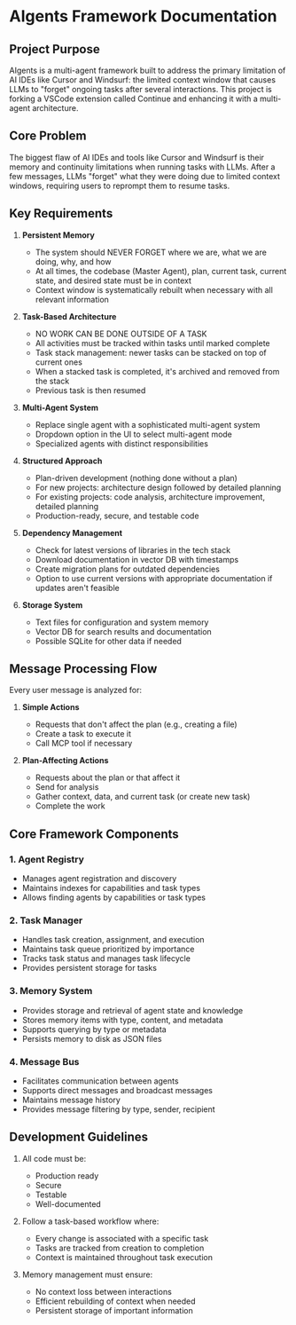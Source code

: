 # AIgents Framework Documentation

## Project Purpose

AIgents is a multi-agent framework built to address the primary limitation of AI IDEs like Cursor and Windsurf: the limited context window that causes LLMs to "forget" ongoing tasks after several interactions. This project is forking a VSCode extension called Continue and enhancing it with a multi-agent architecture.

## Core Problem

The biggest flaw of AI IDEs and tools like Cursor and Windsurf is their memory and continuity limitations when running tasks with LLMs. After a few messages, LLMs "forget" what they were doing due to limited context windows, requiring users to reprompt them to resume tasks.

## Key Requirements

1. **Persistent Memory**

   - The system should NEVER FORGET where we are, what we are doing, why, and how
   - At all times, the codebase (Master Agent), plan, current task, current state, and desired state must be in context
   - Context window is systematically rebuilt when necessary with all relevant information

2. **Task-Based Architecture**

   - NO WORK CAN BE DONE OUTSIDE OF A TASK
   - All activities must be tracked within tasks until marked complete
   - Task stack management: newer tasks can be stacked on top of current ones
   - When a stacked task is completed, it's archived and removed from the stack
   - Previous task is then resumed

3. **Multi-Agent System**

   - Replace single agent with a sophisticated multi-agent system
   - Dropdown option in the UI to select multi-agent mode
   - Specialized agents with distinct responsibilities

4. **Structured Approach**

   - Plan-driven development (nothing done without a plan)
   - For new projects: architecture design followed by detailed planning
   - For existing projects: code analysis, architecture improvement, detailed planning
   - Production-ready, secure, and testable code

5. **Dependency Management**

   - Check for latest versions of libraries in the tech stack
   - Download documentation in vector DB with timestamps
   - Create migration plans for outdated dependencies
   - Option to use current versions with appropriate documentation if updates aren't feasible

6. **Storage System**
   - Text files for configuration and system memory
   - Vector DB for search results and documentation
   - Possible SQLite for other data if needed

## Message Processing Flow

Every user message is analyzed for:

1. **Simple Actions**

   - Requests that don't affect the plan (e.g., creating a file)
   - Create a task to execute it
   - Call MCP tool if necessary

2. **Plan-Affecting Actions**
   - Requests about the plan or that affect it
   - Send for analysis
   - Gather context, data, and current task (or create new task)
   - Complete the work

## Core Framework Components

### 1. Agent Registry

- Manages agent registration and discovery
- Maintains indexes for capabilities and task types
- Allows finding agents by capabilities or task types

### 2. Task Manager

- Handles task creation, assignment, and execution
- Maintains task queue prioritized by importance
- Tracks task status and manages task lifecycle
- Provides persistent storage for tasks

### 3. Memory System

- Provides storage and retrieval of agent state and knowledge
- Stores memory items with type, content, and metadata
- Supports querying by type or metadata
- Persists memory to disk as JSON files

### 4. Message Bus

- Facilitates communication between agents
- Supports direct messages and broadcast messages
- Maintains message history
- Provides message filtering by type, sender, recipient

## Development Guidelines

1. All code must be:

   - Production ready
   - Secure
   - Testable
   - Well-documented

2. Follow a task-based workflow where:

   - Every change is associated with a specific task
   - Tasks are tracked from creation to completion
   - Context is maintained throughout task execution

3. Memory management must ensure:
   - No context loss between interactions
   - Efficient rebuilding of context when needed
   - Persistent storage of important information
